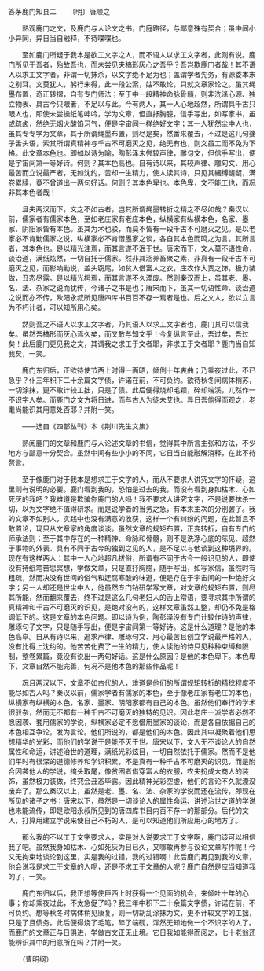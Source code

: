 答茅鹿门知县二
　　〔明〕唐顺之 

　　熟观鹿门之文，及鹿门与人论文之书，门庭路径，与鄙意殊有契合；虽中间小小异同，异日当自融释，不待喋喋也。

　　至如鹿门所疑于我本是欲工文字之人，而不语人以求工文字者，此则有说。鹿门所见于吾者，殆故吾也，而未尝见夫槁形灰心之吾乎？吾岂欺鹿门者哉！其不语人以求工文字者，非谓一切抹杀，以文字绝不足为也；盖谓学者先务，有源委本末之别耳。文莫犹人，躬行未得，此一段公案，姑不敢论，只就文章家论之。虽其绳墨布置，奇正转摺，自有专门师法；至于中一段精神命脉骨髓，则非洗涤心源、独立物表、具古今只眼者，不足以与此。今有两人，其一人心地超然，所谓具千古只眼人也，即使未尝操纸笔呻吟，学为文章，但直抒胸臆，信手写出，如写家书，虽或疏卤，然绝无烟火酸馅习气，便是宇宙间一样绝好文字；其一人犹然尘中人也，虽其专专学为文章，其于所谓绳墨布置，则尽是矣，然番来覆去，不过是这几句婆子舌头语，索其所谓真精神与千古不可磨灭之见，绝无有也，则文虽工而不免为下格。此文章本色也。即如以诗为喻，陶彭泽未尝较声律，雕句文，但信手写出，便是宇宙间第一等好诗。何则？其本色高也。自有诗以来，其较声律、雕句文、用心最苦而立说最严者，无如沈约，苦却一生精力，使人读其诗，只见其綑缚龌龊，满卷累牍，竟不曾道出一两句好话。何则？其本色卑也。本色卑，文不能工也，而况非其本色者哉！

　　且夫两汉而下，文之不如古者，岂其所谓绳墨转折之精之不尽如哉？秦汉以前，儒家者有儒家本色，至如老庄家有老庄本色，纵横家有纵横本色，名家、墨家、阴阳家皆有本色。虽其为术也驳，而莫不皆有一段千古不可磨灭之见。是以老家必不肯勦儒家之说，纵横家必不肯借墨家之谈，各自其本色而鸣之为言。其所言者，其本色也。是以精光注焉，而其言遂不泯于世。唐宋而下，文人莫不语性命，谈治道，满纸炫然，一切自托于儒家。然非其涵养畜聚之素，非真有一段千古不可磨灭之见，而影响勦说，盖头窃尾，如贫人借富人之衣，庄农作大贾之饰，极力装做，丑态尽露。是以精光枵焉，而其言遂不久湮废。然则秦汉而上，虽其老、墨、名、法、杂家之说而犹传，今诸子之书是也；唐宋而下，虽其一切语性命、谈治道之说而亦不传，欧阳永叔所见唐四库书目百不存一焉者是也。后之文人，欲以立言为不朽计者，可以知所用心矣。

　　然则吾之不语人以求工文字者，乃其语人以求工文字者也，鹿门其可以信我矣。虽然吾槁形而灰心焉久矣，而又敢与知文乎！今复纵言至此，吾过矣，吾过矣！此后鹿门更见我之文，其谓我之求工于文者耶，非求工于文者耶？鹿门当自知我矣，一笑。

　　鹿门东归后，正欲待使节西上时得一面晤，倾倒十年衷曲；乃乘夜过此，不已急乎？仆三年积下二十余篇文字债，许诺在前，不可负约。欲待秋冬间病体稍苏，一切涂抹，更不敢计较工拙，只是了债。此后便得烧却毛颖，碎却端溪，兀然作一不识字人矣。而鹿门之文方将日进，而与古人为徒未艾也。异日吾倘得而观之，老耄尚能识其用意处否耶？并附一笑。

　　——选自《四部丛刊》本《荆川先生文集》

　　熟阅鹿门的文章和鹿门与人论述文章的书信，觉得其中所言主张和方法，不少地方与鄙意十分契合。虽然中间有些小小的不同，它日当自能融解消释，在此不待赘言。

　　至于像鹿门对于我本是想求工于文字的人，而从不要求人讲究文字的怀疑，这里则有说明的必要。鹿门看到我的，恐怕是过去的我，而没有看到身如枯木、心如死灰的我吧？我难道是欺骗你鹿门的人吗！我不要求人讲究文字，不是说要抹杀一切，以为文字绝不值得研求。而是说学者的当务之急，有本末主次的分别罢了。我的文章不如别人，实践中也没有满意的收获，这样一个有纠纷的问题，在此暂且不敢置论，现只从文章家的角度谈谈。虽然文章的规矩布置，正变转折，自有专门的师承法则；至于其中存在的一种精神、命脉和骨髓，则不是洗净心底的陈见、超然于事物的外表、具有不同于古今的独到之见的人，是不足以与他谈到这种境界的。现在有这样两人：其中一人心地超凡拔俗，所谓有不同于古今一般识见的人，即使没有持纸笔苦思冥想，学做文章，只是直抒胸臆，随手写出，如写家信，虽然时有粗疏，然而决没有世间的俗气和迂腐寒酸的味道，便是存在于宇宙间的一种绝好文字；另一人却还是世尘中人，他虽然专门钻研学写文章，对文章的规矩布置，则尽其所能，然而翻来覆去，终不过是这么几句老妇人的舌上常语，要寻求其中所谓的真精神和千古不可磨灭的识见，是绝对没有的，这样文章虽然工整，却仍不免是格调低下的。这是文章的本色问题。即以诗为例，陶彭泽没有专门计较作诗的声律，雕琢句子文字，只是随手写出，便是宇宙间第一等好诗。这是什么道理？是他的本色高卓。自从有诗以来，追求声律、雕琢句文、用心最苦且创立学说最严格的人，没有比得上沈约的。他苦苦化费了一生的精力，使人读他的诗只见种种束缚和限制，整卷累篇，竟没有说出一两句好话。这是什么原因？是他的本色卑下。本色卑下，文章自然不能完善，何况不是他本色的那些作品呢！

　　况且两汉以下，文章不如古代的人，难道是他们的所谓规矩转折的精稔程度不能尽如古人吗？秦汉以前，儒家学者有儒家的本色，至于像老庄家有老庄的本色，纵横家有纵横的本色，名家、墨家、阴阳家都有自己的本色。虽然他们奉行的学术很驳杂，然而无不都有一种千古不可磨灭的独特的见识。因此老庄一派学者必然不愿因袭、套用儒家的学说，纵横家必定不愿借用墨家的谈论，而是各自依据自己的本色相互争论，发为言论。他们所说的，都是他们的本色。因此其中凝聚着他们思想精华的光彩，而他们的学说于是能不灭于世。唐宋以下，文人无不谈论人的自然属性和命运，讲述治世的道理，满纸光彩炫目，一切自然依托于儒家。然而不是他们平时有很深的道德修养和学识积累，不是真有一种千古不可磨灭的识见，而是附合因袭他人的学说，掩头取尾，像贫困者借穿富人的衣服，农夫扮成大商人的装饰，虽然极力装做，终究会丑态毕露。因此精神光彩空虚，他们的言论不久就湮没废弃了。那么秦汉以上，虽然是老、墨、名、法、杂家的学说而还在流传，即现在所见的诸子之书；唐宋以下，虽然是一切谈论人的属性命运、讲述治世之道的学说也未能流传，即是欧阳永叔所见到的唐四库书目内百不存一的那部分。后代的文人，打算用建立学说来使自己不朽的人，是可以知道他们所应用心的地方了。

　　那么我的不以工于文字要求人，实是对人说要求工于文字啊，鹿门该可以相信我了吧。虽然我身如枯木、心如死灰为日已久，又哪敢再参与议论文章写作呢！今又无拘束地谈论到这里，实是我的过错，我的过错啊！此后鹿门再见到我的文章，他会说我是求工于文章的人呢，还是不求工于文章的人呢？鹿门自然是应当知道我的了，一笑。

　　鹿门东归以后，我正想等使臣西上时获得一个见面的机会，来倾吐十年的心事；你却乘夜过此，不太急促了吗？我三年中积下二十余篇文字债，许诺在前，不可负约。想等秋冬时病体稍见康复，则一切胡乱涂抹为文，更不计较文字的工拙，只是了且债务。此后便得烧了毛笔，碎了端砚，浑然无知地做一个不识字的人了。而鹿门的文章正与日俱进，学做古文正无止境。它日我如能得而阅之，七十老翁还能辨识其中的用意所在吗？并附一笑。

　　（曹明纲） 


